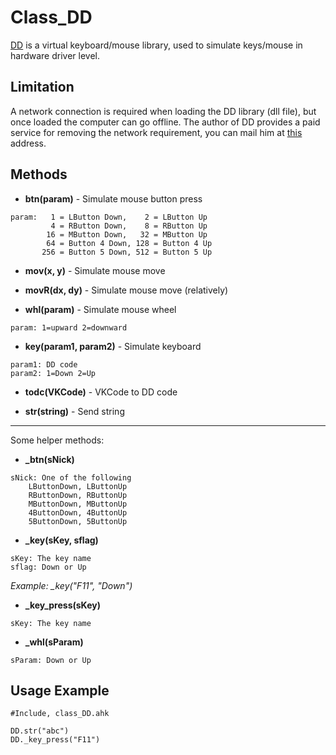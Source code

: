 # Class_DD
[DD](http://www.ddxoft.com/) is a virtual keyboard/mouse library, used to simulate keys/mouse in hardware driver level.

## Limitation
A network connection is required when loading the DD library (dll file), but once loaded the computer can go offline.
The author of DD provides a paid service for removing the network requirement, you can mail him at [this](2827362732@qq.com) address.

## Methods

* **btn(param)** - Simulate mouse button press
```
param:   1 = LButton Down,    2 = LButton Up
         4 = RButton Down,    8 = RButton Up
        16 = MButton Down,   32 = MButton Up
        64 = Button 4 Down, 128 = Button 4 Up
       256 = Button 5 Down, 512 = Button 5 Up
```
* **mov(x, y)** - Simulate mouse move

* **movR(dx, dy)** - Simulate mouse move (relatively)

* **whl(param)** - Simulate mouse wheel
```
param: 1=upward 2=downward
```

* **key(param1, param2)** - Simulate keyboard
```
param1: DD code
param2: 1=Down 2=Up
```

* **todc(VKCode)** - VKCode to DD code

* **str(string)** - Send string

----
Some helper methods:
* **_btn(sNick)**
```
sNick: One of the following
	LButtonDown, LButtonUp
	RButtonDown, RButtonUp
	MButtonDown, MButtonUp
	4ButtonDown, 4ButtonUp
	5ButtonDown, 5ButtonUp
```

* **_key(sKey, sflag)**
```
sKey: The key name
sflag: Down or Up
```
*Example: _key("F11", "Down")*

* **_key_press(sKey)**
```
sKey: The key name
```
* **_whl(sParam)**
```
sParam: Down or Up
```

## Usage Example
```AutoHotkey
#Include, class_DD.ahk

DD.str("abc")
DD._key_press("F11")
```
